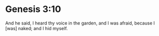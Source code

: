 # Genesis 3:10

And he said, I heard thy voice in the garden, and I was afraid, because I [was] naked; and I hid myself.
